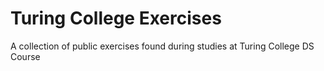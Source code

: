 # Turing College Exercises

A collection of public exercises found during studies at Turing College DS Course
